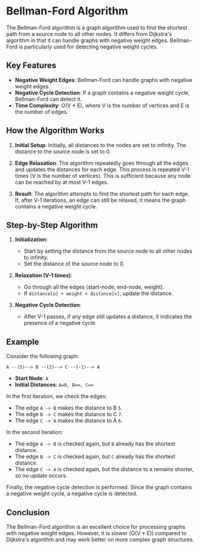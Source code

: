 # Bellman-Ford Algorithm

The Bellman-Ford algorithm is a graph algorithm used to find the shortest path from a source node to all other nodes. It differs from Dijkstra's algorithm in that it can handle graphs with negative weight edges. Bellman-Ford is particularly used for detecting negative weight cycles.

## Key Features

- **Negative Weight Edges**: Bellman-Ford can handle graphs with negative weight edges.
- **Negative Cycle Detection**: If a graph contains a negative weight cycle, Bellman-Ford can detect it.
- **Time Complexity**: O(V * E), where V is the number of vertices and E is the number of edges.

## How the Algorithm Works

1. **Initial Setup**: Initially, all distances to the nodes are set to infinity. The distance to the source node is set to 0.

2. **Edge Relaxation**: The algorithm repeatedly goes through all the edges and updates the distances for each edge. This process is repeated V-1 times (V is the number of vertices). This is sufficient because any node can be reached by at most V-1 edges.

3. **Result**: The algorithm attempts to find the shortest path for each edge. If, after V-1 iterations, an edge can still be relaxed, it means the graph contains a negative weight cycle.

## Step-by-Step Algorithm

1. **Initialization**:
   - Start by setting the distance from the source node to all other nodes to infinity.
   - Set the distance of the source node to 0.

2. **Relaxation (V-1 times)**:
   - Go through all the edges (start-node, end-node, weight).
   - If `distance[u] + weight < distance[v]`, update the distance.

3. **Negative Cycle Detection**:
   - After V-1 passes, if any edge still updates a distance, it indicates the presence of a negative cycle.

## Example

Consider the following graph:

```A --(5)--> B --(2)--> C --(-1)--> A```

- **Start Node**: `A`
- **Initial Distances**: `A=0, B=∞, C=∞`

In the first iteration, we check the edges:

- The edge `A -> B` makes the distance to B `5`.
- The edge `B -> C` makes the distance to C `7`.
- The edge `C -> A` makes the distance to A `6`.

In the second iteration:

- The edge `A -> B` is checked again, but `B` already has the shortest distance.
- The edge `B -> C` is checked again, but `C` already has the shortest distance.
- The edge `C -> A` is checked again, but the distance to `A` remains shorter, so no update occurs.

Finally, the negative cycle detection is performed. Since the graph contains a negative weight cycle, a negative cycle is detected.

## Conclusion

The Bellman-Ford algorithm is an excellent choice for processing graphs with negative weight edges. However, it is slower (O(V * E)) compared to Dijkstra's algorithm and may work better on more complex graph structures.
